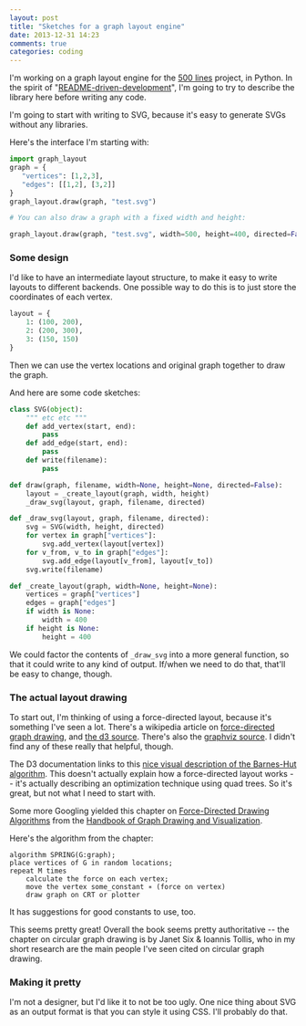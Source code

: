 ```yaml
---
layout: post
title: "Sketches for a graph layout engine"
date: 2013-12-31 14:23
comments: true
categories: coding
---
```


I'm working on a graph layout engine for the
[500 lines](https://github.com/aosabook/500lines) project, in Python.
In the spirit of
"[README-driven-development](http://tom.preston-werner.com/2010/08/23/readme-driven-development.html)",
I'm going to try to describe the library here before writing any code.

I'm going to start with writing to SVG, because it's easy to generate
SVGs without any libraries.

Here's the interface I'm starting with:

```python
import graph_layout
graph = {
   "vertices": [1,2,3],
   "edges": [[1,2], [3,2]]
}
graph_layout.draw(graph, "test.svg")

# You can also draw a graph with a fixed width and height:

graph_layout.draw(graph, "test.svg", width=500, height=400, directed=False)
```

### Some design

I'd like to have an intermediate layout structure, to make it easy to
write layouts to different backends. One possible way to do this is to
just store the coordinates of each vertex.

```python
layout = {
    1: (100, 200), 
    2: (200, 300), 
    3: (150, 150)
}
```

Then we can use the vertex locations and original graph together to
draw the graph.

And here are some code sketches:

```python
class SVG(object):
    """ etc etc """
    def add_vertex(start, end):
        pass
    def add_edge(start, end):
        pass
    def write(filename):
        pass

def draw(graph, filename, width=None, height=None, directed=False):
    layout = _create_layout(graph, width, height)
    _draw_svg(layout, graph, filename, directed)

def _draw_svg(layout, graph, filename, directed):
    svg = SVG(width, height, directed)
    for vertex in graph["vertices"]:
        svg.add_vertex(layout[vertex])
    for v_from, v_to in graph["edges"]:
        svg.add_edge(layout[v_from], layout[v_to])
    svg.write(filename)

def _create_layout(graph, width=None, height=None):
    vertices = graph["vertices"]
    edges = graph["edges"]
    if width is None:
        width = 400
    if height is None:
        height = 400
```

We could factor the contents of `_draw_svg` into a more general
function, so that it could write to any kind of output. If/when we
need to do that, that'll be easy to change, though.

### The actual layout drawing

To start out, I'm thinking of using a force-directed layout, because
it's something I've seen a lot. There's a wikipedia article on
[force-directed graph drawing](https://en.wikipedia.org/wiki/Force-directed_graph_drawing),
and
[the d3 source](https://github.com/mbostock/d3/blob/master/src/layout/force.js?source=cc).
There's also the
[graphviz source](http://www.graphviz.org/Download_source.php). I
didn't find any of these really that helpful, though.

The D3 documentation links to this
[nice visual description of the Barnes-Hut algorithm](http://arborjs.org/docs/barnes-hut).
This doesn't actually explain how a force-directed layout works --
it's actually describing an optimization technique using quad trees.
So it's great, but not what I need to start with.

Some more Googling yielded this chapter on
[Force-Directed Drawing Algorithms](http://cs.brown.edu/~rt/gdhandbook/chapters/force-directed.pdf)
from the
[Handbook of Graph Drawing and Visualization](http://cs.brown.edu/~rt/gdhandbook/).

Here's the algorithm from the chapter:

```
algorithm SPRING(G:graph);
place vertices of G in random locations;
repeat M times
    calculate the force on each vertex;
    move the vertex some_constant ∗ (force on vertex)
    draw graph on CRT or plotter
```

It has suggestions for good constants to use, too.

This seems pretty great! Overall the book seems pretty authoritative
-- the chapter on circular graph drawing is by Janet Six & Ioannis
Tollis, who in my short research are the main people I've seen cited
on circular graph drawing.

### Making it pretty

I'm not a designer, but I'd like it to not be too ugly. One nice thing
about SVG as an output format is that you can style it using CSS. I'll
probably do that.
